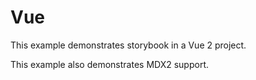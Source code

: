 # Vue

This example demonstrates storybook in a Vue 2 project.

This example also demonstrates MDX2 support.
